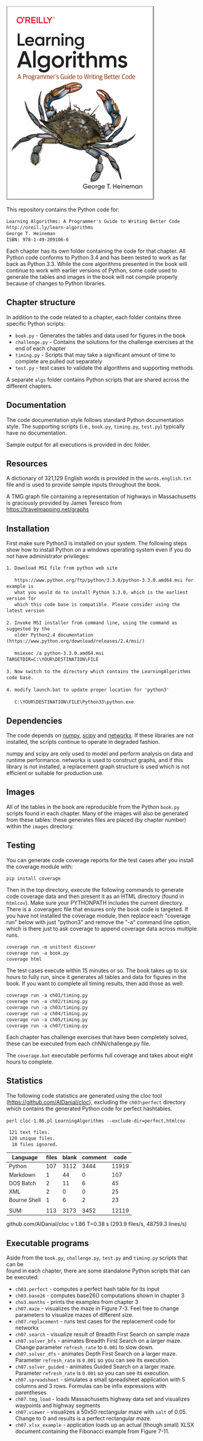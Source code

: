 ![Book cover](images/cover.png)

This repository contains the Python code for:

	Learning Algorithms: A Programmer's Guide to Writing Better Code
	http://oreil.ly/learn-algorithms
	George T. Heineman
	ISBN: 978-1-49-209106-6
	
Each chapter has its own folder containing the code for that chapter.
All Python code conforms to Python 3.4 and has been tested to work as far
back as Python 3.3. While the core algorithms presented in the book
will continue to work with earlier versions of Python, some code used
to generate the tables and images in the book will not compile properly
because of changes to Python libraries.

## Chapter structure

In addition to the code related to a chapter, each folder contains three 
specific Python scripts:

* `book.py` - Generates the tables and data used for figures in the book
* `challenge.py` - Contains the solutions for the challenge exercises at
                 the end of each chapter
* `timing.py` - Scripts that may take a significant amount of time to 
              complete are pulled out separately
* `test.py` - test cases to validate the algorithms and supporting methods.

A separate `algs` folder contains Python scripts that are shared across
the different chapters.

## Documentation

The code documentation style follows standard Python documentation style. The
supporting scripts (i.e., `book.py`, `timing.py`, `test.py`) typically have no
documentation.

Sample output for all executions is provided in doc folder.

## Resources

A dictionary of 321,129 English words is provided in the `words.english.txt` 
file and is used to provide sample inputs throughout the book.

A TMG graph file containing a representation of highways in Massachusetts is 
graciously provided by James Teresco from https://travelmapping.net/graphs

## Installation

First make sure Python3 is installed on your system. The following steps
show how to install Python on a windows operating system even if you do
not have administrator privileges:

	1. Download MSI file from python web site
	
	   https://www.python.org/ftp/python/3.3.0/python-3.3.0.amd64.msi for example is
	   what you would do to install Python 3.3.0, which is the earliest version for
	   which this code base is compatible. Please consider using the latest version
	
	2. Invoke MSI installer from command line, using the command as suggested by the
	   older Python2.4 documentation (https://www.python.org/download/releases/2.4/msi/)
	
	   msiexec /a python-3.3.0.amd64.msi TARGETDIR=C:\YOUR\DESTINATION\FILE
	
	3. Now switch to the directory which contains the LearningAlgorithms code base.
	
	4. modify launch.bat to update proper location for 'python3'
	
	   C:\YOUR\DESTINATION\FILE\Python33\python.exe

## Dependencies

The code depends on [numpy](https://numpy.org/), [scipy](https://www.scipy.org/)
and [networkx](https://networkx.org/). If these libraries are not installed, 
the scripts continue to operate in degraded fashion. 

numpy and scipy are only used to model and perform analysis on data 
and runtime performance. networkx is used to construct graphs, and if 
this library is not installed, a replacement graph structure is used which 
is not efficient or suitable for production use.

## Images

All of the tables in the book are reproducible from the Python `book.py` scripts 
found in each chapter. Many of the images will also be generated from
these tables: these generates files are placed (by chapter number) 
within the `images` directory.

## Testing

You can generate code coverage reports for the test cases after you install
the coverage module with:

    pip install coverage

Then in the top directory, execute the following commands to generate code
coverage data and then present it as an HTML directory (found in `htmlcov`).
Make sure your PYTHONPATH includes the current directory.
There is a .coveragerc file that ensures only the book code is targeted.
If you have not installed the coverage module, then replace each 
"coverage run" below with just "python3" and remove the "-a" command 
line option, which is there just to ask coverage to append coverage
data across multiple runs.

    coverage run -m unittest discover
    coverage run -a book.py
    coverage html

The test cases execute within 15 minutes or so. The book takes up to six hours
to fully run, since it generates all tables and data for figures in the book.
If you want to complete all timing results, then add those as well:

    coverage run -a ch01/timing.py
    coverage run -a ch02/timing.py
    coverage run -a ch03/timing.py
    coverage run -a ch04/timing.py
    coverage run -a ch05/timing.py
    coverage run -a ch07/timing.py

Each chapter has challenge exercises that have been completely solved, these
can be executed from each chNN/challenge.py file.

The `coverage.bat` executable performs full coverage and takes about eight
hours to complete. 

## Statistics

The following code statistics are generated using the cloc tool
(https://github.com/AlDanial/cloc), excluding the `ch03\perfect`
directory which contains the generated Python code for perfect
hashtables.

`perl cloc-1.86.pl LearningAlgorithms --exclude-dir=perfect,htmlcov`

     121 text files.
     120 unique files.
      10 files ignored.


| Language      |              files     |     blank   |     comment    |    code |
| ------------- | ---------------------- | ----------- | -------------- | ------- |
| Python        |                107     |     3112    |      3444      |   11919 |
| Markdown      |                  1     |       44    |         0      |     107 |
| DOS Batch     |                  2     |       11    |         6      |      45 |
| XML           |                  2     |        0    |         0      |      25 |
| Bourne Shell  |                  1     |        6    |         2      |      23 |
||
| SUM:          |                113     |     3173    |      3452      |   12119 |

github.com/AlDanial/cloc v 1.86  T=0.38 s (293.9 files/s, 48759.3 lines/s)

## Executable programs

Aside from the `book.py`, `challenge.py`, `test.py` and `timing.py` scripts that can be  
found in each chapter, there are some standalone Python scripts that can be executed:

* `ch03.perfect` - computes a perfect hash table for its input
* `ch03.base26` - computes base26() computations shown in chapter 3
* `cho3.months` - prints the examples from chapter 3 
* `ch07.maze` - visualizes the maze in Figure 7-3. Feel free to change parameters to visualize mazes of different size.
* `ch07.replacement` - runs test cases for the replacement code for networkx
* `ch07.search` - visualize result of Breadth First Search on sample maze
* `ch07.solver_bfs` - animates Breadth First Search on a larger maze. Change parameter `refresh_rate` to `0.001` to slow down.
* `ch07.solver_dfs` - animates Depth First Search on a larger maze. Parameter `refresh_rate` is `0.001` so you can see its execution.
* `ch07.solver_guided` - animates Guided Search on a larger maze. Parameter `refresh_rate` is `0.001` so you can see its execution.
* `ch07.spreadsheet` - simulates a small spreadsheet application with 5 columns and 3 rows. Formulas can be infix expressions with parentheses
* `ch07.tmg_load` - loads Massachusetts highway data set and visualizes waypoints and highway segments
* `ch07.viewer` - visualizes a 50x50 rectangular maze with `salt` of 0.05. Change to 0 and results is a perfect rectangular maze.
* `ch07.xlsx_example` - application loads up an actual (though small) XLSX document containing the Fibonacci example from Figure 7-11. 
